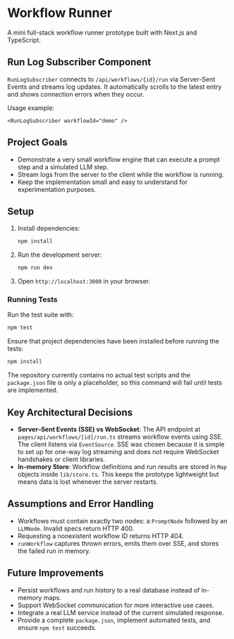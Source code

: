 # Workflow Runner

A mini full-stack workflow runner prototype built with Next.js and TypeScript.

## Run Log Subscriber Component

`RunLogSubscriber` connects to `/api/workflows/{id}/run` via Server-Sent Events and streams log updates. It automatically scrolls to the latest entry and shows connection errors when they occur.

Usage example:

```tsx
<RunLogSubscriber workflowId="demo" />
```

## Project Goals

- Demonstrate a very small workflow engine that can execute a prompt step and a simulated LLM step.
- Stream logs from the server to the client while the workflow is running.
- Keep the implementation small and easy to understand for experimentation purposes.

## Setup

1. Install dependencies:

   ```bash
   npm install
   ```

2. Run the development server:

   ```bash
   npm run dev
   ```

3. Open `http://localhost:3000` in your browser.

### Running Tests

Run the test suite with:

```bash
npm test
```
Ensure that project dependencies have been installed before running the tests:

```bash
npm install
```

The repository currently contains no actual test scripts and the `package.json` file is only a placeholder, so this command will fail until tests are implemented.

## Key Architectural Decisions

- **Server–Sent Events (SSE) vs WebSocket**: The API endpoint at `pages/api/workflows/[id]/run.ts` streams workflow events using SSE. The client listens via `EventSource`. SSE was chosen because it is simple to set up for one-way log streaming and does not require WebSocket handshakes or client libraries.
- **In-memory Store**: Workflow definitions and run results are stored in `Map` objects inside `lib/store.ts`. This keeps the prototype lightweight but means data is lost whenever the server restarts.

## Assumptions and Error Handling

- Workflows must contain exactly two nodes: a `PromptNode` followed by an `LLMNode`. Invalid specs return HTTP 400.
- Requesting a nonexistent workflow ID returns HTTP 404.
- `runWorkflow` captures thrown errors, emits them over SSE, and stores the failed run in memory.

## Future Improvements

- Persist workflows and run history to a real database instead of in-memory maps.
- Support WebSocket communication for more interactive use cases.
- Integrate a real LLM service instead of the current simulated response.
- Provide a complete `package.json`, implement automated tests, and ensure `npm test` succeeds.


